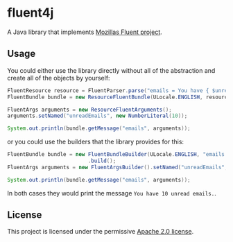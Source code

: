 # fluent4j
 A Java library that implements [Mozillas Fluent project](https://www.projectfluent.org/).
 
## Usage

You could either use the library directly without all of the abstraction and create all of the
objects by yourself:

```java
FluentResource resource = FluentParser.parse("emails = You have { $unreadEmails } unread emails.");
FluentBundle bundle = new ResourceFluentBundle(ULocale.ENGLISH, resource);

FluentArgs arguments = new ResourceFluentArguments();
arguments.setNamed("unreadEmails", new NumberLiteral(10));

System.out.println(bundle.getMessage("emails", arguments));
```

or you could use the builders that the library provides for this:

```java
FluentBundle bundle = new FluentBundleBuilder(ULocale.ENGLISH, "emails = You have { $unreadEmails } unread emails.")
                          .build();
FluentArgs arguments = new FluentArgsBuilder().setNamed("unreadEmails", 10).build();

System.out.println(bundle.getMessage("emails", arguments));
```

In both cases they would print the message `You have 10 unread emails.`.

## License
This project is licensed under the permissive [Apache 2.0 license](LICENSE).
